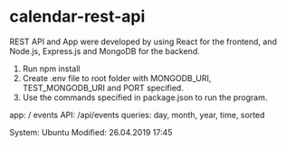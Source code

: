 # calendar-rest-api

REST API and App were developed by using React for the frontend, and Node.js, Express.js and MongoDB for the backend. 

1) Run npm install
2) Create .env file to root folder with MONGODB_URI, TEST_MONGODB_URI and PORT specified.
3) Use the commands specified in package.json to run the program.

app: /
events API: /api/events
queries: day, month, year, time, sorted

System: Ubuntu
Modified: 26.04.2019 17:45
